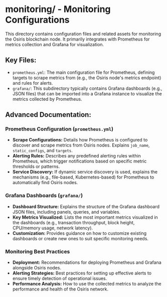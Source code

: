 # monitoring/ - Monitoring Configurations

This directory contains configuration files and related assets for monitoring the Osiris blockchain node. It primarily integrates with Prometheus for metrics collection and Grafana for visualization.

## Key Files:

- `prometheus.yml`: The main configuration file for Prometheus, defining targets to scrape metrics from (e.g., the Osiris node's metrics endpoint) and rules for alerts.
- `grafana/`: This subdirectory typically contains Grafana dashboards (e.g., JSON files) that can be imported into a Grafana instance to visualize the metrics collected by Prometheus.

## Advanced Documentation:

### Prometheus Configuration (`prometheus.yml`)

- **Scrape Configurations:** Details how Prometheus is configured to discover and scrape metrics from Osiris nodes. Explains `job_name`, `static_configs`, and `targets`.
- **Alerting Rules:** Describes any predefined alerting rules within Prometheus, which trigger notifications based on specific metric thresholds or patterns.
- **Service Discovery:** If dynamic service discovery is used, explains the mechanisms (e.g., file-based, Kubernetes-based) for Prometheus to automatically find Osiris nodes.

### Grafana Dashboards (`grafana/`)

- **Dashboard Structure:** Explains the structure of the Grafana dashboard JSON files, including panels, queries, and variables.
- **Key Metrics Visualized:** Lists the most important metrics visualized in the dashboards (e.g., transaction throughput, block height, CPU/memory usage, network latency).
- **Customization:** Provides guidance on how to customize existing dashboards or create new ones to suit specific monitoring needs.

### Monitoring Best Practices

- **Deployment:** Recommendations for deploying Prometheus and Grafana alongside Osiris nodes.
- **Alerting Strategies:** Best practices for setting up effective alerts to ensure timely detection of operational issues.
- **Performance Analysis:** How to use the collected metrics to analyze the performance and health of the Osiris network.
